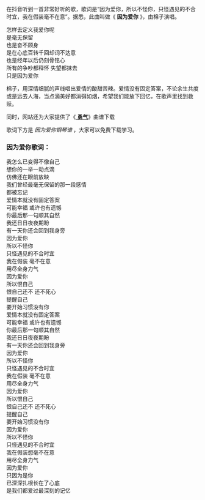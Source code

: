 

在抖音听到一首非常好听的歌，歌词是“因为爱你，所以不怪你，只怪遇见的不合时宜，我在假装毫不在意”。据悉，此曲叫做《 **因为爱你** 》，由棉子演唱。

怎样去定义我爱你呢  
是毫无保留  
也是奋不顾身  
是在心底百转千回却词不达意  
也是经年以后仍刻骨铭心  
所有的争吵都释怀 失望都抹去  
只是因为爱你

棉子，用深情细腻的声线唱出爱情的酸甜苦辣。爱情没有固定答案，不论余生共度或是远去人海，当点滴美好都消弭如烟，希望我们能放下回忆，在歌声里找到救赎。

同时，网站还为大家提供了《[ **勇气**](Music-11102-勇气-我爱你无畏人海的拥挤用尽余生的勇气-抖音热歌.html "勇气")》曲谱下载

歌词下方是 _因为爱你钢琴谱_ ，大家可以免费下载学习。

### 因为爱你歌词：

我怎么已变得不像自己  
想你的一举一动点滴  
仿佛还在眼前放映  
我们曾经最毫无保留的那一段感情  
都被忘记  
爱情本就没有固定答案  
可能幸福 或许也有遗憾  
你最后那一句顺其自然  
我还日日夜夜期盼  
有一天你还会回到我身旁  
因为爱你  
所以不怪你  
只怪遇见的不合时宜  
我在假装 毫不在意  
用尽全身力气  
因为爱你  
所以恨自己  
恨自己还不 还不死心  
提醒自己  
要开始习惯没有你  
爱情本就没有固定答案  
可能幸福 或许也有遗憾  
你最后那一句顺其自然  
我还日日夜夜期盼  
有一天你还会回到我身旁  
因为爱你  
所以不怪你  
只怪遇见的不合时宜  
我在假装 毫不在意  
用尽全身力气  
因为爱你  
所以恨自己  
恨自己还不 还不死心  
提醒自己  
要开始习惯没有你  
因为爱你  
所以不怪你  
只怪遇见的不合时宜  
我在假装想毫不在意  
用尽全身力气  
因为爱你  
只因为是你  
已深深扎根长在了心底  
是我们都爱过最深刻的记忆

